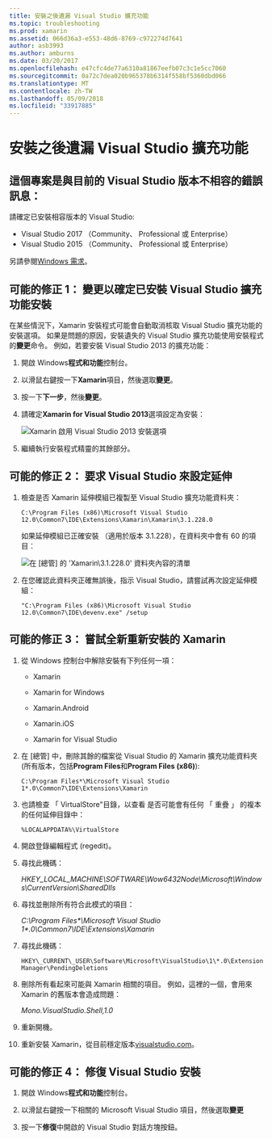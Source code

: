 ```yaml
---
title: 安裝之後遺漏 Visual Studio 擴充功能
ms.topic: troubleshooting
ms.prod: xamarin
ms.assetid: 066d36a3-e553-48d6-8769-c972274d7641
author: asb3993
ms.author: amburns
ms.date: 03/20/2017
ms.openlocfilehash: e47cfc4de77a6310a81867eefb07c3c1e5cc7060
ms.sourcegitcommit: 0a72c7dea020b965378b6314f558bf5360dbd066
ms.translationtype: MT
ms.contentlocale: zh-TW
ms.lasthandoff: 05/09/2018
ms.locfileid: "33917885"
---
```

# <a name="missing-visual-studio-extensions-after-installation"></a>安裝之後遺漏 Visual Studio 擴充功能

## <a name="error-message-this-project-is-incompatible-with-the-current-edition-of-visual-studio"></a>這個專案是與目前的 Visual Studio 版本不相容的錯誤訊息：

請確定已安裝相容版本的 Visual Studio:

-   Visual Studio 2017 （Community、 Professional 或 Enterprise）
-   Visual Studio 2015 （Community、 Professional 或 Enterprise）

另請參閱[Windows 需求](~/cross-platform/get-started/requirements.md#windows)。

## <a name="possible-fix-1-change-the-installation-to-make-sure-the-visual-studio-extensions-are-installed"></a>可能的修正 1： 變更以確定已安裝 Visual Studio 擴充功能安裝

在某些情況下，Xamarin 安裝程式可能會自動取消核取 Visual Studio 擴充功能的安裝選項。 如果是問題的原因，安裝遺失的 Visual Studio 擴充功能使用安裝程式的**變更**命令。 例如，若要安裝 Visual Studio 2013 的擴充功能：

1. 開啟 Windows**程式和功能**控制台。

2. 以滑鼠右鍵按一下**Xamarin**項目，然後選取**變更**。

3. 按一下**下一步**，然後**變更**。

4. 請確定**Xamarin for Visual Studio 2013**選項設定為安裝：

    ![](missing-vs-extensions-images/installer.png "Xamarin 啟用 Visual Studio 2013 安裝選項")

5. 繼續執行安裝程式精靈的其餘部分。

## <a name="possible-fix-2-ask-visual-studio-to-set-up-the-extensions-again"></a>可能的修正 2： 要求 Visual Studio 來設定延伸

1. 檢查是否 Xamarin 延伸模組已複製至 Visual Studio 擴充功能資料夾：

    `C:\Program Files (x86)\Microsoft Visual Studio 12.0\Common7\IDE\Extensions\Xamarin\Xamarin\3.1.228.0`

    如果延伸模組已正確安裝 （適用於版本 3.1.228），在資料夾中會有 60 的項目：


    ![](missing-vs-extensions-images/folder.png "在 [總管] 的 'Xamarin\3.1.228.0' 資料夾內容的清單")

2. 在您確認此資料夾正確無誤後，指示 Visual Studio，請嘗試再次設定延伸模組：

    `"C:\Program Files (x86)\Microsoft Visual Studio 12.0\Common7\IDE\devenv.exe" /setup`

## <a name="possible-fix-3-try-a-fresh-reinstall-of-xamarin"></a>可能的修正 3： 嘗試全新重新安裝的 Xamarin

1.  從 Windows 控制台中解除安裝有下列任何一項：

    *   Xamarin

    *   Xamarin for Windows

    *   Xamarin.Android

    *   Xamarin.iOS

    *   Xamarin for Visual Studio

2.  在 [總管] 中，刪除其餘的檔案從 Visual Studio 的 Xamarin 擴充功能資料夾 (所有版本，包括**Program Files**和**Program Files (x86)**):

    `C:\Program Files*\Microsoft Visual Studio 1*.0\Common7\IDE\Extensions\Xamarin`

3.  也請檢查 「 VirtualStore"目錄，以查看 是否可能會有任何 「 重疊 」 的複本的任何延伸目錄中：

    `%LOCALAPPDATA%\VirtualStore`

4.  開啟登錄編輯程式 (regedit)。

5.  尋找此機碼：

    _HKEY\_LOCAL\_MACHINE\SOFTWARE\Wow6432Node\Microsoft\Windows\CurrentVersion\SharedDlls_

6.  尋找並刪除所有符合此模式的項目：

    _C:\Program Files\*\Microsoft Visual Studio 1\*.0\Common7\IDE\Extensions\Xamarin_

7.  尋找此機碼：

    `HKEY\_CURRENT\_USER\Software\Microsoft\VisualStudio\1\*.0\ExtensionManager\PendingDeletions`

8.  刪除所有看起來可能與 Xamarin 相關的項目。 例如，這裡的一個，會用來 Xamarin 的舊版本會造成問題：

    _Mono.VisualStudio.Shell,1.0_

9.  重新開機。

10.  重新安裝 Xamarin，從目前穩定版本[visualstudio.com](https://visualstudio.com/xamarin)。

## <a name="possible-fix-4-repair-visual-studio-installation"></a>可能的修正 4： 修復 Visual Studio 安裝

1.  開啟 Windows**程式和功能**控制台。

2.  以滑鼠右鍵按一下相關的 Microsoft Visual Studio 項目，然後選取**變更**

3.  按一下**修復**中開啟的 Visual Studio 對話方塊按鈕。
